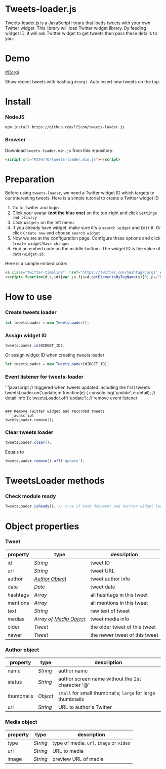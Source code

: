 # Tweets-loader.js

Tweets-loader.js is a JavaScript library that loads tweets with your own Twitter widget. This library will load Twitter widget library. By feeding widget ID, it will ask Twitter widget to get tweets then pass these details to you.

# Demo
[#Corgi](https://lf2com.github.io/tweets-loader.js/demo/demo.html)

Show recent tweets with hashtag `#corgi`. Auto insert new tweets on the top.

# Install
### NodeJS
```nodejs
npm install https://github.com/lf2com/tweets-loader.js
```

### Browser
Download `tweets-loader.min.js` from this repository.
```html
<script src="PATH/TO/tweets-loader.min.js"></script>
```

# Preparation
Before using `tweets-loader`, we need a Twitter widget ID which targets to our interesting tweets. Here is a simple tutorial to create a Twitter widget ID
1. Go to Twitter and login
2. Click your avatar **(not the blue one)** on the top-right and click `Settings and privacy`
3. Click `Widgets` on the left menu
4. If you already have widget, make sure it's a `search widget` and `Edit` it. Or click `Create new` and choose `search widget`
5. Now we are at the configuration page. Configure these options and click `Create widget`/`Save changes`
6. Find an embed code on the middle-bottom. The widget ID is the value of `data-widget-id`.

Here is a sample embed code:
```html
<a class="twitter-timeline"  href="https://twitter.com/hashtag/Corgi" data-widget-id="950273051467300871">#Corgi Tweets</a>
<script>!function(d,s,id){var js,fjs=d.getElementsByTagName(s)[0],p=/^http:/.test(d.location)?'http':'https';if(!d.getElementById(id)){js=d.createElement(s);js.id=id;js.src=p+"://platform.twitter.com/widgets.js";fjs.parentNode.insertBefore(js,fjs);}}(document,"script","twitter-wjs");</script>
```

# How to use
### Create tweets loader
```javascript
let tweetsLoader = new TweetsLoader();
```

### Assign widget ID
```javascript
tweetsLoader.id(WIDGET_ID);
```
Or assign widget ID when creating tweets loader
```javascript
let tweetsLoader = new TweetsLoader(WIDGET_ID);
```

### Event listener for tweets-loader
'''javascript
// triggered when tweets updated including the first tweets
tweetsLoader.on('update;m function(e) {
  console.log('update', e.detail); // detail info
});
tweetsLoader.off('update'); // remove event listener
```

### Remove Twitter widget and recorded tweets
```javascript
tweetsLoader.remove();
```

### Clear tweets loader
```javascript
tweetsLoader.clear();
```
Equals to
```javascript
tweetsLoader.remove().off('update');
```

# TweetsLoader methods
### Check module ready
```javascript
TweetsLoader.isReady(); // true if both document and twitter widget loaded
```

# Object properties
### Tweet
| property | type | description |
| - | - | - |
| id | _String_ | tweet ID |
| url | _String_ | tweet URL |
| author | _[Author Object](#author-object)_ | tweet author info |
| date | _Date_ | tweet date |
| hashtags | _Array_ | all hashtags in this tweet |
| mentions | _Array_ | all mentions in this tweet |
| text | _String_ | raw text of tweet |
| medias | _Array of [Media Object](#media-object)_ | tweet media info |
| older | _Tweet_ | the older tweet of this tweet |
| newer | _Tweet_ | the newer tweet of this tweet |

### Author object
| property | type | description |
| - | - | - |
| name | _String_ | author name |
| status | _String_ | author screen name without the 1st character '@' |
| thumbnails | _Object_ | `small` for small thumbnails; `large` for large thumbnails |
| url | _String_ | URL to author's Twitter |

### Media object
| property | type | description |
| - | - | - |
| type | _String_ | type of media. `url`, `image` or `video` |
| url | _String_ | URL to media |
| image | _String_ | preview URL of media |
